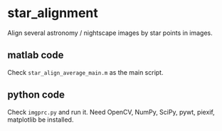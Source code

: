 # star_alignment
Align several astronomy / nightscape images by star points in images.

## matlab code

Check `star_align_average_main.m` as the main script.

## python code

Check `imgprc.py` and run it. Need OpenCV, NumPy, SciPy, pywt, piexif, matplotlib be installed.
